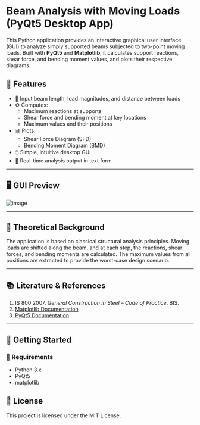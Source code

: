 # Beam Analysis with Moving Loads (PyQt5 Desktop App)

This Python application provides an interactive graphical user interface (GUI) to analyze simply supported beams subjected to two-point moving loads. Built with **PyQt5** and **Matplotlib**, it calculates support reactions, shear force, and bending moment values, and plots their respective diagrams.

## 🔧 Features

- 📐 Input beam length, load magnitudes, and distance between loads
- ⚙️ Computes:
  - Maximum reactions at supports
  - Shear force and bending moment at key locations
  - Maximum values and their positions
- 📊 Plots:
  - Shear Force Diagram (SFD)
  - Bending Moment Diagram (BMD)
- 🖱️ Simple, intuitive desktop GUI
- 📄 Real-time analysis output in text form

---

## 🖥️ GUI Preview

![image](https://github.com/user-attachments/assets/0cf08979-da5a-4b2f-9bf8-8a2d1f5e6e4e)


---

## 🧮 Theoretical Background

The application is based on classical structural analysis principles. Moving loads are shifted along the beam, and at each step, the reactions, shear forces, and bending moments are calculated. The maximum values from all positions are extracted to provide the worst-case design scenario.

---

## 📚 Literature & References


1. IS 800:2007. *General Construction in Steel – Code of Practice*. BIS.  
2. [Matplotlib Documentation](https://matplotlib.org)  
3. [PyQt5 Documentation](https://www.riverbankcomputing.com/static/Docs/PyQt5/)

---

## 🚀 Getting Started

### 🔄 Requirements

- Python 3.x
- PyQt5
- matplotlib

## 📄 License

This project is licensed under the MIT License.
